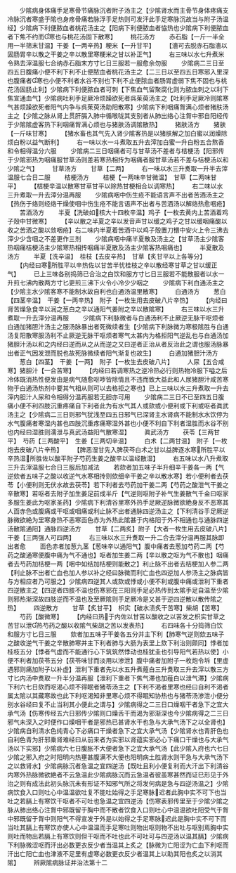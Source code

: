 <!-- { "loadSidebar": true } -->
　　少隂病身体痛手足寒骨节痛脉沉者附子汤主之【少隂肾水而主骨节身体疼痛支冷脉沉者寒盛于隂也身疼骨痛若脉浮手足热则可发汗此手足寒脉沉故当与附子汤温经】少隂病下利便脓血者桃花汤主之【阳病下利便脓血者恊热也少隂病下利便脓血者下焦不约而寒也与桃花汤固下散寒】
　　桃花汤方
　　赤石脂【一斤一半全用一半筛末甘温】干姜【一两辛热】粳米【一升甘平】
　　【濇可去脱赤石脂濇以固肠胃辛以散之干姜之辛以散里寒粳米之甘以补正气】
　　右三味以水七升煮米令熟去滓温服七合纳赤石脂末方寸匕日三服若一服愈余勿服
　　少隂病二三日至四五日腹痛小便不利下利不止便脓血者桃花汤主之【二三日以至四五日寒邪入里深也腹痛者寒也小便不利者水谷不别也下利不止便脓血者肠胃虚弱下焦不固也与桃花汤固肠止利】少隂病下利便脓血者可刺【下焦血气留聚腐化则为脓血刺之以利下焦宣通血气】少隂病吐利手足厥冷烦躁欲死者呉茱萸汤主之【吐利手足厥冷则隂寒气甚烦躁欲死者阳气内争与呉茱萸汤助阳散寒】少隂病下利咽痛胷满心烦者猪肤汤主之【少隂之脉从肾上贯肝膈入肺中循喉咙其支别者从肺出络心注胷中邪自阳经传于少隂隂虚客热下利咽痛胷满心烦也与猪肤汤调隂散热】
　　猪肤汤方
　　猪肤【一斤味甘寒】
　　【猪水畜也其气先入肾少隂客热是以猪肤解之加白蜜以润燥除烦白粉以益气断利】
　　右一味以水一斗煮取五升去滓加白蜜一升白粉五合熬香和令相得温分六服
　　少隂病二三日咽痛者可与甘草汤不差者与桔梗汤【阳邪传于少隂邪热为咽痛服甘草汤则差若寒热相抟为咽痛者服甘草汤若不差与桔梗汤以和少隂之气】
　　甘草汤方
　　甘草【二两】
　　右一味以水三升煑取一升半去滓温服七合日二服
　　桔梗汤方
　　桔梗【一两味辛甘微温】　甘草【二两味甘平】
　　【桔梗辛温以散寒甘草甘平以除热甘梗相合以调寒热】
　　右二味以水三升煮取一升去滓分温再服
　　少隂病咽中伤生疮不能语言声不出者苦酒汤主之【热伤于络则经络干燥使咽中伤生疮不能言语声不出者与苦酒汤以解络热愈咽疮】
　　苦酒汤方
　　半夏【洗破如核大十四枚辛温】鸡子【一枚去黄内上苦酒着鸡子殻中甘微寒】
　　【辛以散之半夏之辛以发音声甘以缓之鸡子之甘以缓咽痛酸以收之苦酒之酸以敛咽疮】右二味内半夏着苦酒中以鸡子殻置刀镮中安火上令三沸去滓少少含咽之不差更作三剂
　　少隂病咽中痛半夏散及汤主之【甘草汤主少隂客热咽痛桔梗汤主少隂寒热相抟咽痛半夏散及汤主少隂客热咽痛也】
　　半夏散及汤方
　　半夏【洗辛温】　桂枝【去皮辛热】　甘草【炙甘平以上各等分】
　　【内经曰寒所胜平以辛热佐以甘苦半忧桂枝之辛以散经寒甘草之甘以缓正气】
　　已上三味各别捣筛已合治之白饮和服方寸匕日三服若不能散服者以水一升煎七沸内散两方寸匕更煎三沸下火令小冷少少咽之
　　少隂病下利白通汤主之【少隂主水少隂客寒不能制水故自利也白通汤温里散寒】
　　白通汤方
　　葱白【四茎辛温】　干姜【一两辛热】　附子【一枚生用去皮破八片辛热】
　　【内经曰肾苦燥急食辛以润之葱白之辛以通阳气姜附之辛以散隂寒】
　　右三味以水三升煮取一升去滓分温再服
　　少隂病下利脉微者与白通汤利不止厥逆无脉干呕烦者白通加猪胆汁汤主之服汤脉暴出者死微续者生【少隂病下利脉微为寒极隂胜与白通汤复阳散寒服汤利不止厥逆无脉干呕烦者寒气太甚内为格拒阳气逆乱也与白通汤加猪胆汁汤以和之内经曰逆而从之从而逆之又曰逆者正治从者反治此之谓也服汤脉暴出者正气因发泄而脱也故死脉微续者阳气渐复也故生】
　　白通加猪胆汁汤方
　　葱白【四茎】　干姜【一两】　附子【一枚生去皮破八片】
　　人尿【五合咸寒】猪胆汁【一合苦寒】
　　【内经曰若调寒热之逆冷热必行则热物冷服下嗌之后冷体既消热性便发由是病气随愈呕哕皆除情且不违而致大益此和人尿猪胆汁咸苦寒物于白通汤热剂中要其气相从则可以去格拒之寒也】已上三味以水三升煮取一升去滓内胆汁人尿和令相得分温再服若无胆亦可用
　　少隂病二三日不已至四五日腹痛小便不利四肢沉重疼痛自下利者此为有水气其人或欬或小便利或下利或呕者眞武汤主之【少隂病二三日则邪气犹浅至四五日邪气已深肾主水肾病不能制水水饮停为水气腹痛者寒湿内甚也四肢沉重疼痛寒湿外甚也小便不利自下利者湿胜而水谷不别也内经曰湿胜则濡泄与真武汤益阳气散寒湿】
　　眞武汤方
　　茯苓【三两甘平】　芍药【三两酸平】　生姜【三两切辛温】
　　白术【二两甘温】　附子【一枚炮去皮破八片辛热】
　　【脾恶湿甘先入脾茯芩白术之甘以益脾逐水寒所胜平以辛热湿所胜佐以酸平附子芍药生姜之酸辛以温经散湿】
　　右五味以水八升煮取三升去滓温服七合日三服后加减法
　　若欬者加五味子半升细辛干姜各一两【气逆欬者五味子之酸以收逆气水寒相抟则欬细辛干姜之辛以散水寒】若小便利者去茯苓【小便利则无伏水故去茯苓】若下利者去芍药加干姜二两【芍药之酸泄气干姜之辛散寒】若呕者去附子加生姜足前成半斤【气逆则呕附子补气生姜散气千金曰呕家多服生姜此为呕家圣药】少隂病下利清谷里寒外热手足厥逆脉微欲絶身反不恶寒其人靣赤色或腹痛或干呕或咽痛或利止脉不出者通脉四逆汤主之【下利清谷手足厥逆脉微欲絶为里寒身热不恶寒靣色赤为外热此隂甚于内格阳于外不相通也与通脉四逆汤散隂通阳】通脉四逆汤方
　　甘草【二两炙】附子【大者一枚生用去皮破八片】干姜【三两强人可四两】
　　右三味以水三升煑取一升二合去滓分温再服其脉即出者愈
　　靣色赤者加葱九茎【葱味辛以通阳气】腹中痛者去葱加芍药二两【芍药之酸通寒便腹中痛为气不通也】呕者加生姜二两【辛以散之呕为气不散也】咽痛者去芍药加桔梗一两【咽中如结加桔梗则能散之】利止脉不出者去桔梗加人参二两【利止脉不出者亡血也加人参以补之经曰脉微而利亡血也四逆加人参汤主之脉病皆与方相应者乃可服之】少隂病四逆其人或欬或悸或小便不利或腹中痛或泄利下重者四逆散主之【四逆者四肢不温也伤寒邪在三阳则手足必热传到太隂手足自温至少隂则邪热渐深故四肢逆而不温也及至厥隂则手足厥冷是又甚于逆四逆散以散传隂之热】
　　四逆散方
　　甘草【炙甘平】　枳实【破水渍炙干苦寒】柴胡【苦寒】
　　芍药【酸微寒】
　　【内经曰热于内佐以甘苦以酸收之以苦发之枳实甘草之苦甘以泄热芍药之酸以收隂气柴胡之苦以发表热】
　　右四味各十分捣筛白饮和服方寸匕日三服
　　欬者加五味子干姜各五分并主下利【肺寒气逆则欬五味子之酸收逆气干姜之辛散肺寒并主下利者肺与大肠为表里上欬下利治则颇同】悸者加桂枝五分【悸者气虚而不能通行心下筑筑然悸动也桂犹圭也引导阳气若热以使】小便不利者加茯苓五分【茯苓味甘而淡用以渗泄】腹中痛者加附子一枚炮令坼【里虚遇邪则痛加附子以补虚】泄利下重者先以水五升煮薤白三升煑取三升去滓以散三方寸匕内汤中煑取一升半分温再服【泄利下重者下焦气滞也加薤白以泄气滞】少隂病下利六七日欬而呕渴心烦不得眠者猪苓汤主之【下利不渇者里寒也经曰自利不渇者属太隂以其藏寒故也此下利呕渇知非里寒心烦不得眠知协热也与猪苓汤渗泄小便分别水谷经曰复不止当利其小便此之谓与】少隂病得之二三日口燥咽干者急下之宜大承气汤【伤寒传经五六日邪传少隂则口燥舌干而渴为邪渐深也今少隂病得之二三日邪气未深入之时便作口燥咽干者是邪热已甚肾水干也急与大承气汤下之以全肾也】少隂病自利清水色纯青心下必痛口干燥者急下之宜大承气汤【少隂肾水也青肝色也自利色青为肝邪乗肾难经曰从前来者为实邪以肾蕴实邪必心下痛口干燥也与大承气汤以下实邪】少隂病六七日腹胀不大便者急下之宜大承气汤【此少隂入府也六七日少隂之邪入府之时阳明内热壅甚腹满不大便也阳明病土胜肾水则干急与大承气汤下之以救肾水】少隂病脉沉者急温之宜四逆汤【既吐且利小便复利而大汗出下利清谷内寒外热脉微欲絶者不云急温此少隂病脉沉而云急温者彼虽寒甚然而证巳形见于外治之则有成法此初头脉沉未有形证不知邪气所之将发何病是急与四逆汤温之】少隂病饮食入口则吐心中温温欲吐复不能吐始得之手足寒脉迟者此胸中实不可下也当吐之若膈上有寒饮干呕者不可吐也急温之宜四逆汤【伤寒表邪传里至于少隂少隂之脉从肺出络心注胷中邪既留于胸中而不散者饮食入口则吐心中温温欲吐阳受气于胷中邪既留于胷中则阳气不得宣发于外是以始得之手足寒脉迟此是胸中实不可下而当吐其膈上有寒饮亦使人心中温温而手足寒吐则物出呕则物不出吐与呕别焉胸中实则吐而物出若膈上有寒饮则但干呕而不吐也此不可吐可与四逆汤以温其膈】少隂病下利脉微涩呕而汗出必数更衣反少者当温其上炙之【脉微为亡阳涩为亡血下利呕而汗出亡阳亡血也津液不足里有虚寒必数更衣反少者温其上以助其阳也炙之以消其隂】
　　辨厥隂病脉证并治法第十二
